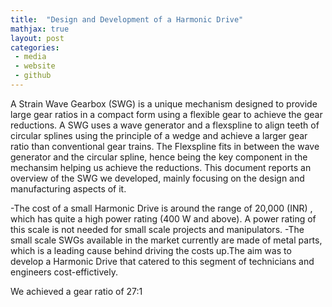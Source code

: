 ```yaml
---
title:  "Design and Development of a Harmonic Drive"
mathjax: true
layout: post
categories: 
 - media
 - website
 - github
---
```



A Strain Wave Gearbox (SWG) is a unique mechanism designed to provide large gear ratios in a compact form using a flexible gear to achieve the gear reductions. 
A SWG uses a wave generator and a flexspline to align teeth of circular splines using the principle of a wedge and achieve a larger gear ratio than conventional gear trains. 
The Flexspline fits in between the wave generator and the circular spline, hence being the key component in the mechansim helping us achieve the reductions. 
This document reports an overview of the SWG we developed, mainly focusing on the design and manufacturing aspects of it.

-The cost of a small Harmonic Drive is around the range of 20,000 (INR) , which has quite a high power rating (400 W and above). A power rating of this scale is not needed for small scale projects and manipulators.
-The small scale SWGs available in the market currently are made of metal parts, which is a leading cause behind driving the costs up.The aim was to develop a Harmonic Drive that catered to this segment of technicians and engineers cost-effictively.

We achieved a gear ratio of 27:1 




